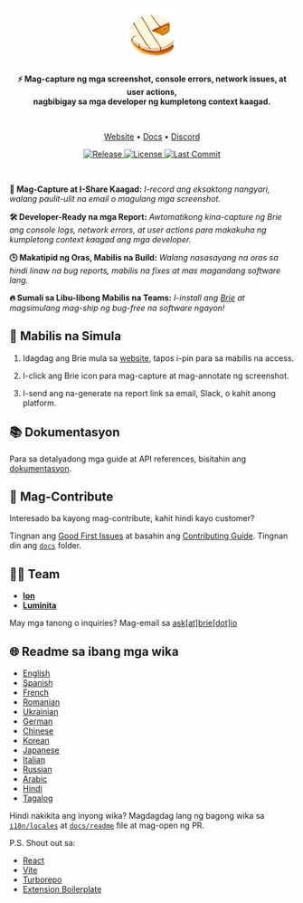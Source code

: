 <p align="center">
  <a href="https://go.brie.io/lp" target="_blank">
    <img src="https://github.com/briehq/.github/raw/main/profile/content/brie-icon-400x400.png" width="100px" alt="Brie - Mag-capture ng mga bug" />
  </a>
</p>

<p align="center">
  <strong>⚡️ Mag-capture ng mga screenshot, console errors, network issues, at user actions,<br />nagbibigay sa mga developer ng kumpletong context kaagad.</strong>
</p>

<br />

<p align="center">
  <a href="https://go.brie.io/lp" target="_blank">Website</a> •
  <a href="https://go.brie.io/docs" target="_blank">Docs</a> •
  <a href="https://go.brie.io/discord" target="_blank">Discord</a>
</p>

<p align="center">
  <a href="https://github.com/briehq/brie-extension/actions/workflows/build-zip.yml">
    <img src="https://github.com/briehq/brie-extension/actions/workflows/build-zip.yml/badge.svg" alt="Release" />
  </a>
  <a href="https://github.com/briehq/brie-extension/blob/main/LICENSE.md">
    <img src="https://img.shields.io/github/license/briehq/brie-extension" alt="License" />
  </a>
  <a href="https://github.com/briehq/brie-extension/commits/main">
    <img src="https://img.shields.io/github/last-commit/briehq/brie-extension" alt="Last Commit" />
  </a>
</p>

<br />

**🚀 Mag-Capture at I-Share Kaagad:**
_I-record ang eksaktong nangyari, walang paulit-ulit na email o magulang mga screenshot._

**🛠️ Developer-Ready na mga Report:**
_Awtomatikong kina-capture ng Brie ang console logs, network errors, at user actions para makakuha ng kumpletong context kaagad ang mga developer._

**🕒 Makatipid ng Oras, Mabilis na Build:**
_Walang nasasayang na oras sa hindi linaw na bug reports, mabilis na fixes at mas magandang software lang._

**🔥 Sumali sa Libu-libong Mabilis na Teams:**
_I-install ang <a href="https://go.brie.io/lp" target="_blank">Brie</a> at magsimulang mag-ship ng bug-free na software ngayon!_

## 💫 Mabilis na Simula

1. Idagdag ang Brie mula sa <a href="https://go.brie.io/lp" target="_blank">website</a>, tapos i-pin para sa mabilis na access.

2. I-click ang Brie icon para mag-capture at mag-annotate ng screenshot.

3. I-send ang na-generate na report link sa email, Slack, o kahit anong platform.

## 📚 Dokumentasyon

Para sa detalyadong mga guide at API references, bisitahin ang <a href="https://go.brie.io/docs" target="_blank">dokumentasyon</a>.

## 🤝 Mag-Contribute

Interesado ba kayong mag-contribute, kahit hindi kayo customer?

Tingnan ang [Good First Issues](https://github.com/briehq/brie-extension/labels/good%20first%20issue) at basahin ang [Contributing Guide](../../CONTRIBUTING.md). Tingnan din ang [`docs`](./docs) folder.

## 👨‍💻 Team

- <a href="https://x.com/intent/follow?screen_name=ionleu" target="_blank"><strong>Ion</strong></a>
- <a href="https://github.com/luminital" target="_blank"><strong>Luminita</strong></a>

May mga tanong o inquiries? Mag-email sa <a href="mailto:ask@brie.io" target="_blank">ask[at]brie[dot]io</a>

## 🌐 Readme sa ibang mga wika

- [English](https://github.com/briehq/brie-extension)
- [Spanish](./docs/readme/es.md)
- [French](./docs/readme/fr.md)
- [Romanian](./docs/readme/ro.md)
- [Ukrainian](./docs/readme/ua.md)
- [German](./docs/readme/de.md)
- [Chinese](./docs/readme/zh-Hans.md)
- [Korean](./docs/readme/ko.md)
- [Japanese](./docs/readme/ja.md)
- [Italian](./docs/readme/it.md)
- [Russian](./docs/readme/ru.md)
- [Arabic](./docs/readme/ar.md)
- [Hindi](./docs/readme/hi.md)
- [Tagalog](./docs/readme/tl.md)

Hindi nakikita ang inyong wika? Magdagdag lang ng bagong wika sa [`i18n/locales`](./packages/i18n/locales) at [`docs/readme`](./docs/readme) file at mag-open ng PR.

P.S. Shout out sa:

- <a href="https://github.com/facebook/react" target="_blank">React</a>
- <a href="https://github.com/vitejs/vite" target="_blank">Vite</a>
- <a href="https://github.com/vercel/turborepo" target="_blank">Turborepo</a>
- <a href="https://github.com/Jonghakseo/chrome-extension-boilerplate-react-vite" target="_blank">Extension Boilerplate</a>
